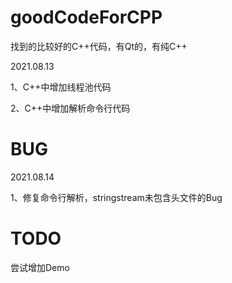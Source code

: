 # goodCodeForCPP
找到的比较好的C++代码，有Qt的，有纯C++

2021.08.13

1、C++中增加线程池代码

2、C++中增加解析命令行代码

# BUG

2021.08.14

1、修复命令行解析，stringstream未包含头文件的Bug

# TODO
尝试增加Demo
